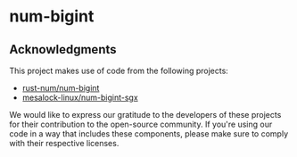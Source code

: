 # num-bigint

## Acknowledgments
This project makes use of code from the following projects:

* [rust-num/num-bigint](https://github.com/rust-num/num-bigint)
* [mesalock-linux/num-bigint-sgx](https://github.com/mesalock-linux/num-bigint-sgx)

We would like to express our gratitude to the developers of these projects for their contribution to the open-source community. If you're using our code in a way that includes these components, please make sure to comply with their respective licenses.

